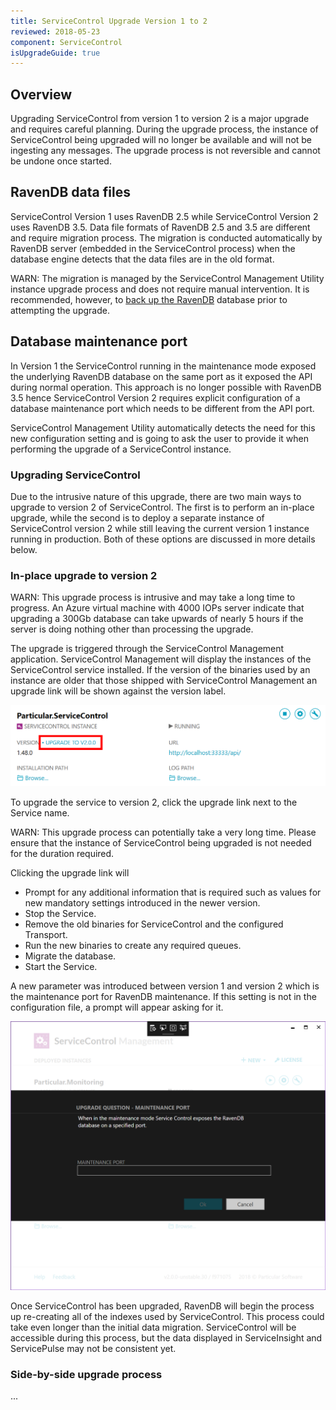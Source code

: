 ```yaml
---
title: ServiceControl Upgrade Version 1 to 2
reviewed: 2018-05-23
component: ServiceControl
isUpgradeGuide: true
---
```


## Overview

Upgrading ServiceControl from version 1 to version 2 is a major upgrade and requires careful planning. During the upgrade process, the instance of ServiceControl being upgraded will no longer be available and will not be ingesting any messages. The upgrade process is not reversible and cannot be undone once started.

## RavenDB data files

ServiceControl Version 1 uses RavenDB 2.5 while ServiceControl Version 2 uses RavenDB 3.5. Data file formats of RavenDB 2.5 and 3.5 are different and require migration process. The migration is conducted automatically by RavenDB server (embedded in the ServiceControl process) when the database engine detects that the data files are in the old format.

WARN: The migration is managed by the ServiceControl Management Utility instance upgrade process and does not require manual intervention. It is recommended, however, to [back up the RavenDB](/servicecontrol/backup-sc-database.md) database prior to attempting the upgrade.

## Database maintenance port

In Version 1 the ServiceControl running in the maintenance mode exposed the underlying RavenDB database on the same port as it exposed the API during normal operation. This approach is no longer possible with RavenDB 3.5 hence ServiceControl Version 2 requires explicit configuration of a database maintenance port which needs to be different from the API port.

ServiceControl Management Utility automatically detects the need for this new configuration setting and is going to ask the user to provide it when performing the upgrade of a ServiceControl instance.

### Upgrading ServiceControl

Due to the intrusive nature of this upgrade, there are two main ways to upgrade to version 2 of ServiceControl. The first is to perform an in-place upgrade, while the second is to deploy a separate instance of ServiceControl version 2 while still leaving the current version 1 instance running in production. Both of these options are discussed in more details below.

### In-place upgrade to version 2

WARN: This upgrade process is intrusive and may take a long time to progress. An Azure virtual machine with 4000 IOPs server indicate that upgrading a 300Gb database can take upwards of nearly 5 hours if the server is doing nothing other than processing the upgrade.

The upgrade is triggered through the ServiceControl Management application. ServiceControl Management will display the instances of the ServiceControl service installed. If the version of the binaries used by an instance are older that those shipped with ServiceControl Management an upgrade link will be shown against the version label.

![](management-util-upgrade-link.png)

To upgrade the service to version 2, click the upgrade link next to the Service name.

WARN: This upgrade process can potentially take a very long time. Please ensure that the instance of ServiceControl being upgraded is not needed for the duration required.

Clicking the upgrade link will

 * Prompt for any additional information that is required such as values for new mandatory settings introduced in the newer version.
 * Stop the Service.
 * Remove the old binaries for ServiceControl and the configured Transport.
 * Run the new binaries to create any required queues.
 * Migrate the database.
 * Start the Service.

A new parameter was introduced between version 1 and version 2 which is the maintenance port for RavenDB maintenance. If this setting is not in the configuration file, a prompt will appear asking for it.

![](maintenance-port-request.png)

Once ServiceControl has been upgraded, RavenDB will begin the process up re-creating all of the indexes used by ServiceControl. This process could take even longer than the initial data migration. ServiceControl will be accessible during this process, but the data displayed in ServiceInsight and ServicePulse may not be consistent yet.

### Side-by-side upgrade process

...